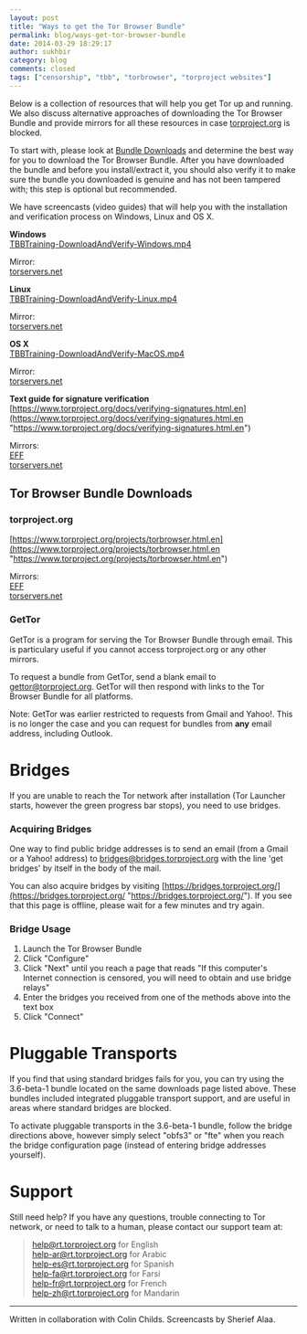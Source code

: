 ```yaml
---
layout: post
title: "Ways to get the Tor Browser Bundle"
permalink: blog/ways-get-tor-browser-bundle
date: 2014-03-29 18:29:17
author: sukhbir
category: blog
comments: closed
tags: ["censorship", "tbb", "torbrowser", "torproject websites"]
---
```


Below is a collection of resources that will help you get Tor up and running. We also discuss alternative approaches of downloading the Tor Browser Bundle and provide mirrors for all these resources in case [torproject.org](https://www.torproject.org/) is blocked.

To start with, please look at [Bundle Downloads](#1) and determine the best way for you to download the Tor Browser Bundle. After you have downloaded the bundle and before you install/extract it, you should also verify it to make sure the bundle you downloaded is genuine and has not been tampered with; this step is optional but recommended.

We have screencasts (video guides) that will help you with the installation and verification process on Windows, Linux and OS X.

**Windows**  
 [TBBTraining-DownloadAndVerify-Windows.mp4](https://media.torproject.org/video/TBBTraining/TBBTraining-DownloadAndVerify-Windows.mp4)

Mirror:  
 [torservers.net](https://www.torservers.net/mirrors/media.torproject.org/video/TBBTraining/TBBTraining-DownloadAndVerify-Windows.mp4)

**Linux**  
 [TBBTraining-DownloadAndVerify-Linux.mp4](https://media.torproject.org/video/TBBTraining/TBBTraining-DownloadAndVerify-Linux.mp4)

Mirror:  
 [torservers.net](https://www.torservers.net/mirrors/media.torproject.org/video/TBBTraining/TBBTraining-DownloadAndVerify-Linux.mp4)

**OS X**  
 [TBBTraining-DownloadAndVerify-MacOS.mp4](https://media.torproject.org/video/TBBTraining/TBBTraining-DownloadAndVerify-MacOS.mp4)

Mirror:  
 [torservers.net](https://www.torservers.net/mirrors/media.torproject.org/video/TBBTraining/TBBTraining-DownloadAndVerify-MacOS.mp4)

**Text guide for signature verification**  
 [https://www.torproject.org/docs/verifying-signatures.html.en](https://www.torproject.org/docs/verifying-signatures.html.en "https://www.torproject.org/docs/verifying-signatures.html.en")

Mirrors:  
 [EFF](https://s.eff.org/tor-mirror/docs/verifying-signatures.html.en)  
 [torservers.net](https://www.torservers.net/mirrors/torproject.org/docs/verifying-signatures.html.en)

Tor Browser Bundle Downloads
----------------------------

### torproject.org

[https://www.torproject.org/projects/torbrowser.html.en](https://www.torproject.org/projects/torbrowser.html.en "https://www.torproject.org/projects/torbrowser.html.en")

Mirrors:  
 [EFF](https://s.eff.org/tor-mirror/projects/torbrowser.html.en)  
 [torservers.net](https://www.torservers.net/mirrors/torproject.org/projects/torbrowser.html.en)

### GetTor

GetTor is a program for serving the Tor Browser Bundle through email. This is particulary useful if you cannot access torproject.org or any other mirrors.

To request a bundle from GetTor, send a blank email to [gettor@torproject.org](mailto:gettor@torproject.org). GetTor will then respond with links to the Tor Browser Bundle for all platforms.

Note: GetTor was earlier restricted to requests from Gmail and Yahoo!. This is no longer the case and you can request for bundles from **any** email address, including Outlook.

Bridges
=======

If you are unable to reach the Tor network after installation (Tor Launcher starts, however the green progress bar stops), you need to use bridges.

### Acquiring Bridges

One way to find public bridge addresses is to send an email (from a Gmail or a Yahoo! address) to [bridges@bridges.torproject.org](mailto:bridges@bridges.torproject.org) with the line 'get bridges' by itself in the body of the mail.

You can also acquire bridges by visiting [https://bridges.torproject.org/](https://bridges.torproject.org/ "https://bridges.torproject.org/"). If you see that this page is offline, please wait for a few minutes and try again.

### Bridge Usage

1. Launch the Tor Browser Bundle  
 2. Click "Configure"  
 3. Click "Next" until you reach a page that reads "If this computer's Internet connection is censored, you will need to obtain and use bridge relays"  
 4. Enter the bridges you received from one of the methods above into the text box  
 5. Click "Connect"

Pluggable Transports
====================

If you find that using standard bridges fails for you, you can try using the 3.6-beta-1 bundle located on the same downloads page listed above. These bundles included integrated pluggable transport support, and are useful in areas where standard bridges are blocked.

To activate pluggable transports in the 3.6-beta-1 bundle, follow the bridge directions above, however simply select "obfs3" or "fte" when you reach the bridge configuration page (instead of entering bridge addresses yourself).

Support
=======

Still need help? If you have any questions, trouble connecting to Tor network, or need to talk to a human, please contact our support team at:

> [help@rt.torproject.org](mailto:help@rt.torproject.org) for English  
>  [help-ar@rt.torproject.org](mailto:help-ar@rt.torproject.org) for Arabic  
>  [help-es@rt.torproject.org](mailto:help-es@rt.torproject.org) for Spanish  
>  [help-fa@rt.torproject.org](mailto:help-fa@rt.torproject.org) for Farsi  
>  [help-fr@rt.torproject.org](mailto:help-fr@rt.torproject.org) for French  
>  [help-zh@rt.torproject.org](mailto:help-zh@rt.torproject.org) for Mandarin

  

* * * * *

Written in collaboration with Colin Childs. Screencasts by Sherief Alaa.
